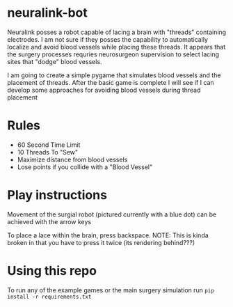 # neuralink-bot
Neuralink posses a robot capable of lacing a brain with "threads" containing electrodes. I am not sure if they posses the capability to automatically localize and avoid blood vessels while placing these threads. It appears that the surgery processes requries neurosurgeon supervision to select lacing sites that "dodge" blood vessels.

I am going to create a simple pygame that simulates blood vessels and the placement of threads. After the basic game is complete I will see if I can develop some approaches for avoiding blood vessels during thread placement

# Rules
- 60 Second Time Limit
- 10 Threads To "Sew"
- Maximize distance from blood vessels
- Lose points if you collide with a "Blood Vessel"

# Play instructions
Movement of the surgial robot (pictured currently with a blue dot) can be achieved with the arrow keys

To place a lace within the brain, press backspace. NOTE: This is kinda broken in that you have to press it twice (its rendering behind???)

# Using this repo
To run any of the example games or the main surgery simulation run
```pip install -r requirements.txt```
